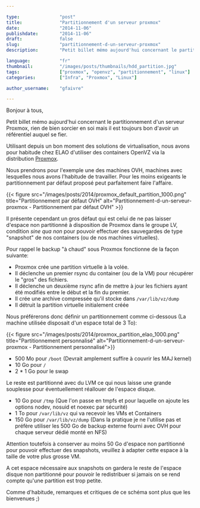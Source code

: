 ```yaml
---

type:               "post"
title:              "Partitionnement d'un serveur proxmox"
date:               "2014-11-06"
publishdate:        "2014-11-06"
draft:              false
slug:               "partitionnement-d-un-serveur-proxmox"
description:        "Petit billet mémo aujourd'hui concernant le partitionnement d'un serveur Proxmox, rien de bien sorcier en soi mais il est toujours bon d'avoir un référentiel auquel se fier."

language:           "fr"
thumbnail:          "/images/posts/thumbnails/hdd_partition.jpg"
tags:               ["proxmox", "openvz", "partitionnement", "linux"]
categories:         ["Infra", "Proxmox", "Linux"]

author_username:    "gfaivre"

---
```


Bonjour à tous, 

Petit billet mémo aujourd'hui concernant le partitionnement d'un serveur Proxmox, rien de bien sorcier en soi mais il est toujours bon d'avoir un référentiel auquel se fier.<!--more-->

Utilisant depuis un bon moment des solutions de virtualisation, nous avons pour habitude chez ELAO d'utiliser des containers OpenVZ via la distribution [Proxmox](https://www.proxmox.com/).

Nous prendrons pour l'exemple une des machines OVH, machines avec lesquelles nous avons l'habitude de travailler. Pour les moins exigeants le partitionnement par défaut proposé peut parfaitement faire l'affaire. 

<p class="text-center">
    {{< figure src="/images/posts/2014/proxmox_default_partition_1000.png" title="Partitionnement par défaut OVH" alt="Partitionnement-d-un-serveur-proxmox - Partitionnement par défaut OVH" >}}
</p>

Il présente cependant un gros défaut qui est celui de ne pas laisser d'espace non partitionné à disposition de Proxmox dans le groupe LV, condition <i>sine qua non</i> pour pouvoir effectuer des sauvegardes de type "snapshot" de nos containers (ou de nos machines virtuelles).

Pour rappel le backup "à chaud" sous Proxmox fonctionne de la façon suivante:

- Proxmox crée une partition virtuelle à la volée.
- Il déclenche un premier rsync du container (ou de la VM) pour récupérer le "gros" des fichiers.
- Il déclenche un deuxième rsync afin de mettre à jour les fichiers ayant été modifiés entre le début et la fin du premier.
- Il crée une archive compressée qu'il stocke dans ```/var/lib/vz/dump```
- Il détruit la partition virtuelle initialement créée

Nous préférerons donc définir un partitionnement comme ci-dessous (La machine utilisée disposait d'un espace total de 3 To):

<p class="text-center">
    {{< figure src="/images/posts/2014/proxmox_partition_elao_1000.png" title="Partitionnement personnalisé" alt="Partitionnement-d-un-serveur-proxmox - Partitionnement personnalisé">}}
</p>

- 500 Mo pour ```/boot``` (Devrait amplement suffire à couvrir les MAJ kernel)
- 10 Go pour ```/```
- 2 * 1 Go pour le swap

Le reste est partitionné avec du LVM ce qui nous laisse une grande souplesse pour éventuellement réallouer de l'espace disque.

- 10 Go pour ```/tmp``` (Que l'on passe en tmpfs et pour laquelle on ajoute les options nodev, nosuid et noexec par sécurité)
- 1 To pour ```/var/lib/vz``` qui va recevoir les VMs et Containers
- 150 Go pour ```/var/lib/vz/dump``` (Dans la pratique je ne l'utilise pas et préfère utiliser les 500 Go de backup externe fourni avec OVH pour chaque serveur dédié monté en NFS)

Attention toutefois à conserver au moins 50 Go d'espace non partitionné pour pouvoir effectuer des snapshots, veuillez à adapter cette espace à la taille de votre plus grosse VM.

A cet espace nécessaire aux snapshots on gardera le reste de l'espace disque non partitionné pour pouvoir le redistribuer si jamais on se rend compte qu'une partition est trop petite.

Comme d'habitude, remarques et critiques de ce schéma sont plus que les bienvenues ;)
